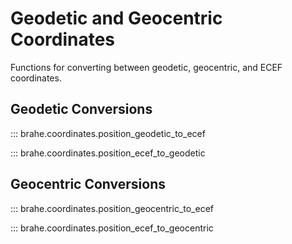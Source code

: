 # Geodetic and Geocentric Coordinates

Functions for converting between geodetic, geocentric, and ECEF coordinates.

## Geodetic Conversions

::: brahe.coordinates.position_geodetic_to_ecef

::: brahe.coordinates.position_ecef_to_geodetic

## Geocentric Conversions

::: brahe.coordinates.position_geocentric_to_ecef

::: brahe.coordinates.position_ecef_to_geocentric
